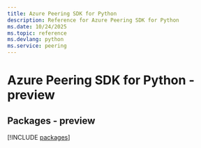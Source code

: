 ```yaml
---
title: Azure Peering SDK for Python
description: Reference for Azure Peering SDK for Python
ms.date: 10/24/2025
ms.topic: reference
ms.devlang: python
ms.service: peering
---
```

# Azure Peering SDK for Python - preview
## Packages - preview
[!INCLUDE [packages](peering-index.md)]